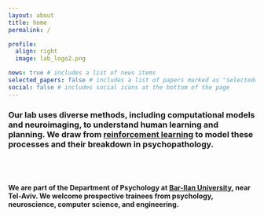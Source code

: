 ```yaml
---
layout: about
title: home
permalink: /

profile:
  align: right
  image: lab_logo2.png

news: true # includes a list of news items
selected_papers: false # includes a list of papers marked as "selected={true}"
social: false # includes social icons at the bottom of the page
---
```


### Our lab uses diverse methods, including **computational models** and **neuroimaging**, to understand human **learning** and **planning**. We draw from [reinforcement learning](http://incompleteideas.net/book/the-book-2nd.html) to model these processes and their breakdown in **psychopathology**.

<br/>
<br/>

#### We are part of the Department of Psychology at [Bar-Ilan University](https://psychology.biu.ac.il/en), near Tel-Aviv. We welcome prospective trainees from psychology, neuroscience, computer science, and engineering.

<br/>
